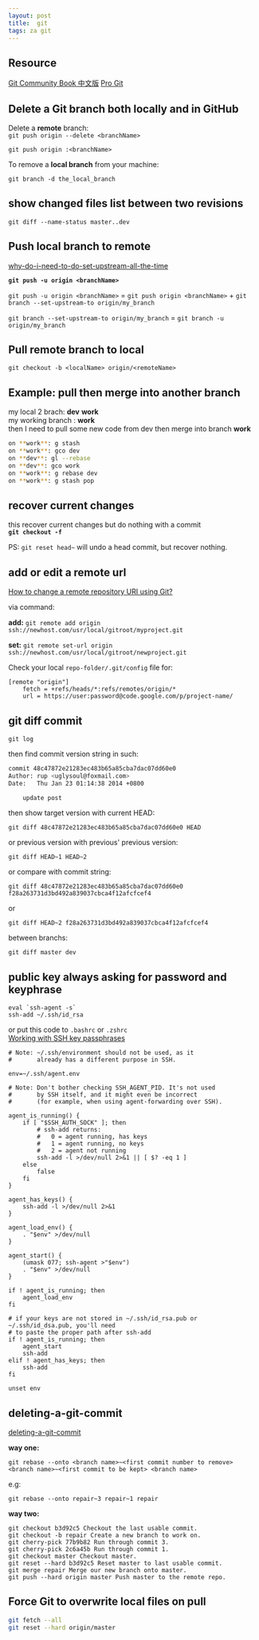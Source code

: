 ```yaml
---
layout: post
title:  git
tags: za git
---
```


## Resource
[Git Community Book 中文版](http://gitbook.liuhui998.com/)
[Pro Git ](http://git-scm.com/book)

## Delete a Git branch both locally and in GitHub
Delete a **remote** branch:  
`git push origin --delete <branchName>`

`git push origin :<branchName>`  

To remove a **local branch** from your machine:  

`git branch -d the_local_branch`

## show changed files list between two revisions

    git diff --name-status master..dev

## Push local branch to remote
[why-do-i-need-to-do-set-upstream-all-the-time](http://stackoverflow.com/questions/6089294/)

**`git push -u origin <branchName>`**

`git push -u origin <branchName>` = `git push origin <branchName>` + `git branch --set-upstream-to origin/my_branch`

`git branch --set-upstream-to origin/my_branch` = `git branch -u origin/my_branch`

## Pull remote branch to local
`git checkout -b <localName> origin/<remoteName>`

## Example: pull then merge into another branch
my local 2 brach: **dev** **work**  
my working branch : **work**  
then I need to pull some new code from dev then merge into branch **work**  

``` bash
on **work**: g stash  
on **work**: gco dev  
on **dev**: gl --rebase  
on **dev**: gco work  
on **work**: g rebase dev  
on **work**: g stash pop
```

## recover current changes
this recover current changes but do nothing with a commit  
__`git checkout -f`__  

PS: `git reset head~` will undo a head commit, but recover nothing.

## add or edit a remote url
[How to change a remote repository URI using Git?](http://stackoverflow.com/questions/2432764)

via command:  

**add:** `git remote add origin ssh://newhost.com/usr/local/gitroot/myproject.git`

**set:** `git remote set-url origin ssh://newhost.com/usr/local/gitroot/newproject.git`

Check your local `repo-folder/.git/config` file for:

```
[remote "origin"]
    fetch = +refs/heads/*:refs/remotes/origin/*
    url = https://user:password@code.google.com/p/project-name/
```

## git diff commit

`git log`

then find commit version string in such:

```bash
commit 48c47872e21283ec483b65a85cba7dac07dd60e0
Author: rup <uglysoul@foxmail.com>
Date:   Thu Jan 23 01:14:38 2014 +0800

    update post
```

then show target version with current HEAD:

`git diff 48c47872e21283ec483b65a85cba7dac07dd60e0 HEAD`

or previous version with previous' previous version:

`git diff HEAD~1 HEAD~2`

or compare with commit string:

`git diff 48c47872e21283ec483b65a85cba7dac07dd60e0 f28a263731d3bd492a839037cbca4f12afcfcef4`

or

`git diff HEAD~2 f28a263731d3bd492a839037cbca4f12afcfcef4`

between branchs:

`git diff master dev`

## public key always asking for password and keyphrase

    eval `ssh-agent -s`
    ssh-add ~/.ssh/id_rsa


or put this code to `.bashrc` or `.zshrc`  
[Working with SSH key passphrases](https://help.github.com/articles/working-with-ssh-key-passphrases#platform-windows)

    # Note: ~/.ssh/environment should not be used, as it
    #       already has a different purpose in SSH.

    env=~/.ssh/agent.env

    # Note: Don't bother checking SSH_AGENT_PID. It's not used
    #       by SSH itself, and it might even be incorrect
    #       (for example, when using agent-forwarding over SSH).

    agent_is_running() {
        if [ "$SSH_AUTH_SOCK" ]; then
            # ssh-add returns:
            #   0 = agent running, has keys
            #   1 = agent running, no keys
            #   2 = agent not running
            ssh-add -l >/dev/null 2>&1 || [ $? -eq 1 ]
        else
            false
        fi
    }

    agent_has_keys() {
        ssh-add -l >/dev/null 2>&1
    }

    agent_load_env() {
        . "$env" >/dev/null
    }

    agent_start() {
        (umask 077; ssh-agent >"$env")
        . "$env" >/dev/null
    }

    if ! agent_is_running; then
        agent_load_env
    fi

    # if your keys are not stored in ~/.ssh/id_rsa.pub or ~/.ssh/id_dsa.pub, you'll need
    # to paste the proper path after ssh-add
    if ! agent_is_running; then
        agent_start
        ssh-add
    elif ! agent_has_keys; then
        ssh-add
    fi

    unset env


## deleting-a-git-commit
[deleting-a-git-commit](http://clock.co.uk/blog/deleting-a-git-commit)

__way one:__

    git rebase --onto <branch name>~<first commit number to remove> <branch name>~<first commit to be kept> <branch name>
<!--  -->
e.g:

    git rebase --onto repair~3 repair~1 repair

__way two:__

    git checkout b3d92c5 Checkout the last usable commit.
    git checkout -b repair Create a new branch to work on.
    git cherry-pick 77b9b82 Run through commit 3.
    git cherry-pick 2c6a45b Run through commit 1.
    git checkout master Checkout master.
    git reset --hard b3d92c5 Reset master to last usable commit.
    git merge repair Merge our new branch onto master.
    git push --hard origin master Push master to the remote repo.


## Force Git to overwrite local files on pull

```bash
git fetch --all
git reset --hard origin/master
```
